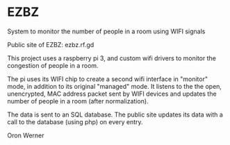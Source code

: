 # EZBZ
System  to monitor the number of people in a room using WIFI signals

Public site of EZBZ:  ezbz.rf.gd

This project uses a raspberry pi 3, and custom wifi drivers to monitor the congestion of people in a room.

The pi uses its WIFI chip to create a second wifi interface in "monitor" mode, in addition to its original "managed" mode. 
It listens to the the open, unencrypted, MAC address packet sent by WIFI devices and updates the number of people in a room (after normalization).

The data is sent to an SQL database.
The public site updates its data with a call to the database (using php) on every entry.


Oron Werner

